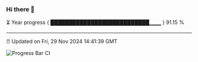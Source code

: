 ### Hi there 👋

⏳ Year progress { ███████████████████████████▁▁▁ } 91.15 %

---

⏰ Updated on Fri, 29 Nov 2024 14:41:39 GMT

![Progress Bar CI](https://github.com/IshwaranRudhara/GIT-ACTION/workflows/Progress%20Bar%20CI/badge.svg)
